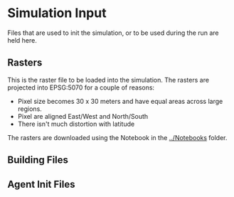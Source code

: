 # Simulation Input

Files that are used to init the simulation, or to be used during the run are held here. 

## Rasters

This is the raster file to be loaded into the simulation. The rasters are projected into EPSG:5070 for a couple of reasons:

 - Pixel size becomes 30 x 30 meters and have equal areas across large regions.
 - Pixel are aligned East/West and North/South 
 - There isn't much distortion with latitude

The rasters are downloaded using the Notebook in the [../Notebooks](../Notebooks/README.md) folder.

## Building Files

## Agent Init Files